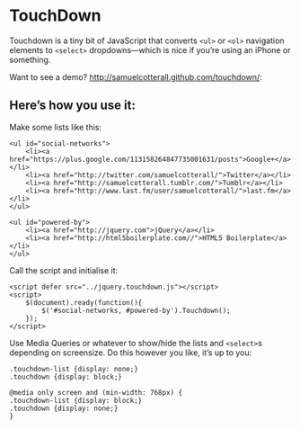 # TouchDown

Touchdown is a tiny bit of JavaScript that converts `<ul>` or `<ol>` navigation elements to `<select>` dropdowns—which is nice if you’re using an iPhone or something. 
	
Want to see a demo? <http://samuelcotterall.github.com/touchdown/>: 

## Here’s how you use it:
	
Make some lists like this: 

	<ul id="social-networks">
		<li><a href="https://plus.google.com/113158264847735001631/posts">Google+</a></li>
		<li><a href="http://twitter.com/samuelcotterall/">Twitter</a></li>
		<li><a href="http://samuelcotterall.tumblr.com/">Tumblr</a></li>
		<li><a href="http://www.last.fm/user/samuelcotterall/">last.fm</a></li>
	</ul>

	<ul id="powered-by">
		<li><a href="http://jquery.com">jQuery</a></li>
		<li><a href="http://html5boilerplate.com//">HTML5 Boilerplate</a></li>
	</ul>	

Call the script and initialise it: 

	<script defer src="../jquery.touchdown.js"></script>
	<script>
		$(document).ready(function(){
			$('#social-networks, #powered-by').Touchdown();
		});
	</script>

	
Use Media Queries or whatever to show/hide the lists and `<select>`s depending on screensize. Do this however you like, it’s up to you: 
		
	.touchdown-list {display: none;}
	.touchdown {display: block;}

	@media only screen and (min-width: 768px) {
	.touchdown-list {display: block;}
	.touchdown {display: none;}
	}
